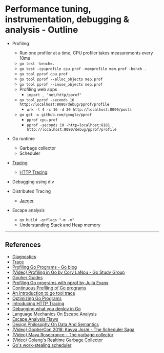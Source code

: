 # Performance tuning, instrumentation, debugging & analysis - Outline

- Profiling
  - Run one profiler at a time, CPU profiler takes measurements every 10ms
  - `go test -bench=.`
  - `go test -cpuprofile cpu.prof -memprofile mem.prof -bench .`
  - `go tool pprof cpu.prof`
  - `go tool pprof --alloc_objects mep.prof`
  - `go tool pprof --inuse_objects mep.prof`
  - Profiling web apps
    - `import _ "net/http/pprof"`
  - `go tool pprof -seconds 10 http://localhost:8080/debug/pprof/profile`
    - `wrk -t 4 -c 16 -d 30 http://localhost:8000/posts`
  - `go get -u github.com/google/pprof`
    - `pprof cpu.prof`
    - `pprof -seconds 10 -http=localhost:8181 http://localhost:8080/debug/pprof/profile`

- Go runtime
  - Garbage collector
  - Scheduler

- [Tracing](https://golang.org/pkg/runtime/trace/)
  - [HTTP Tracing](https://golang.org/pkg/net/http/httptrace/)

- Debugging using dlv

- Distributed Tracing
  - [Jaeger](https://github.com/jaegertracing/jaeger-client-go)

- Escape analysis
  - `go build -gcflags "-m -m"`
  - Understanding Stack and Heap memory

---

## References

- [Diagnostics](https://golang.org/doc/diagnostics.html)
- [Trace](https://making.pusher.com/go-tool-trace/)
- [Profiling Go Programs - Go blog](https://blog.golang.org/profiling-go-programs)
- [(Video) Profiling in Go by Cory LaNou - Go Study Group](https://www.youtube.com/watch?v=YNye3SZWvj8)
- [Gopher Guides](https://www.gopherguides.com/courses/advanced/modules/advanced-profiling/)
- [Profiling Go programs with pprof by Julia Evans](https://jvns.ca/blog/2017/09/24/profiling-go-with-pprof/)
- [Continuous Profiling of Go programs](https://medium.com/google-cloud/continuous-profiling-of-go-programs-96d4416af77b)
- [An Introduction to go tool trace](https://about.sourcegraph.com/go/an-introduction-to-go-tool-trace-rhys-hiltner)
- [Optimizing Go Programs](https://github.com/sathishvj/optimizing-go-programs)
- [Introducing HTTP Tracing](https://blog.golang.org/http-tracing)
- [Debugging what you deploy in Go](https://blog.golang.org/debugging-what-you-deploy)
- [Language Mechanics On Escape Analysis](https://www.ardanlabs.com/blog/2017/05/language-mechanics-on-escape-analysis.html)
- [Escape Analysis Flaws](https://www.ardanlabs.com/blog/2018/01/escape-analysis-flaws.html)
- [Design Philosophy On Data And Semantics](https://www.ardanlabs.com/blog/2017/06/design-philosophy-on-data-and-semantics.html)
- [(Video) GopherCon 2018: Kavya Joshi - The Scheduler Saga](https://www.youtube.com/watch?v=YHRO5WQGh0k)
- [(Video) Maya Rosecrance - The garbage collector](https://www.youtube.com/watch?v=qj5a4ZEsttg)
- [(Video) Golang's Realtime Garbage Collector](https://pusher.com/sessions/meetup/the-realtime-guild/golangs-realtime-garbage-collector)
- [Go's work-stealing scheduler](https://rakyll.org/scheduler/)
